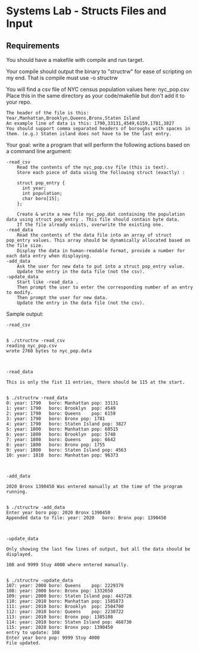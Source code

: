 # Systems Lab - Structs Files and Input

## Requirements

You should have a makefile with compile and run target.

Your compile should output the binary to "structrw" for ease of scripting on my end. That is compile must use -o structrw

You will find a csv file of NYC census population values here: nyc_pop.csv Place this in the same directory as your code/makefile but don't add it to your repo.

    The header of the file is this: Year,Manhattan,Brooklyn,Queens,Bronx,Staten Island
    An example line of data is this: 1790,33131,4549,6159,1781,3827
    You should support comma separated headers of boroughs with spaces in them. (e.g.) Staten island does not have to be the last entry.

Your goal: write a program that will perform the following actions based on a command line argument:

    -read_csv
        Read the contents of the nyc_pop.csv file (this is text).
        Store each piece of data using the following struct (exactly) :

        struct pop_entry {
          int year;
          int population;
          char boro[15];
        };

        Create & write a new file nyc_pop.dat containing the population data using struct pop_entry . This file should contain byte data.
        If the file already exists, overwrite the existing one.
    -read_data
        Read the contents of the data file into an array of struct pop_entry values. This array should be dynamically allocated based on the file size.
        Display the data in human-readable format, provide a number for each data entry when displaying.
    -add_data
        Ask the user for new data to put into a struct pop_entry value.
        Update the entry in the data file (not the csv).
    -update_data
        Start like -read_data .
        Then prompt the user to enter the corresponding number of an entry to modify.
        Then prompt the user for new data.
        Update the entry in the data file (not the csv).

Sample output:

    -read_csv

            
    $ ./structrw -read_csv
    reading nyc_pop.csv
    wrote 2760 bytes to nyc_pop.data

          

    -read_data

    This is only the fist 11 entries, there should be 115 at the start.

            
    $ ./structrw -read_data
    0: year: 1790	boro: Manhattan	pop: 33131
    1: year: 1790	boro: Brooklyn	pop: 4549
    2: year: 1790	boro: Queens	pop: 6159
    3: year: 1790	boro: Bronx	pop: 1781
    4: year: 1790	boro: Staten Island	pop: 3827
    5: year: 1800	boro: Manhattan	pop: 60515
    6: year: 1800	boro: Brooklyn	pop: 5740
    7: year: 1800	boro: Queens	pop: 6642
    8: year: 1800	boro: Bronx	pop: 1755
    9: year: 1800	boro: Staten Island	pop: 4563
    10: year: 1810	boro: Manhattan	pop: 96373

          

    -add_data

    2020 Bronx 1390450 Was entered manually at the time of the program running.

            
    $ ./structrw -add_data
    Enter year boro pop: 2020 Bronx 1390450
    Appended data to file: year: 2020	boro: Bronx	pop: 1390450

          

    -update_data

    Only showing the last few lines of output, but all the data should be displayed.

    108 and 9999 Stuy 4000 where entered manually.

            
    $ ./structrw -update_data
    107: year: 2000	boro: Queens	pop: 2229379
    108: year: 2000	boro: Bronx	pop: 1332650
    109: year: 2000	boro: Staten Island	pop: 443728
    110: year: 2010	boro: Manhattan	pop: 1585873
    111: year: 2010	boro: Brooklyn	pop: 2504700
    112: year: 2010	boro: Queens	pop: 2230722
    113: year: 2010	boro: Bronx	pop: 1385108
    114: year: 2010	boro: Staten Island	pop: 468730
    115: year: 2020	boro: Bronx	pop: 1390450
    entry to update: 108
    Enter year boro pop: 9999 Stuy 4000
    File updated.

          

